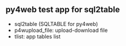## py4web test app for sql2table 

- sql2table  (SQLTABLE for py4web)
- p4wupload_file: upload-download file 
- tlist: app tables list
